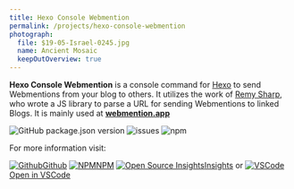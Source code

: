 ```yaml
---
title: Hexo Console Webmention
permalink: /projects/hexo-console-webmention
photograph:
  file: $19-05-Israel-0245.jpg
  name: Ancient Mosaic
  keepOutOverview: true
---
```


**Hexo Console Webmention** is a console command for [Hexo](https://hexo.io/) to send Webmentions from your blog to others. It utilizes the work of [Remy Sharp](https://remysharp.com/2019/06/18/send-outgoing-webmentions), who wrote a JS library to parse a URL for sending Webmentions to linked Blogs. It is mainly used at [**webmention.app**](https://webmention.app/)

<div class="shields-io">

![GitHub package.json version](https://img.shields.io/github/package-json/v/kristofzerbe/hexo-console-webmention?label=version&style=flat-square)
![issues](https://img.shields.io/github/issues/kristofzerbe/hexo-console-webmention?label=github%20issues&style=flat-square)
![npm](https://img.shields.io/npm/dm/hexo-console-webmention?label=npm%20downloads&style=flat-square)

</div>

For more information visit:

<div class="brand-links">
<a href="https://github.com/kristofzerbe/hexo-console-webmention" class="github"><img src="/images/brands/github.svg" alt="Github" /><span>Github</span></a>
<a href="https://www.npmjs.com/package/hexo-console-webmention" class="npm"><img src="/images/brands/npm.svg" alt="NPM" /><span>NPM</span></a>
<a href="https://deps.dev/npm/hexo-console-webmention" class="insights"><img src="/images/brands/insights.svg" alt="Open Source Insights" /><span>Insights</span></a>
<span style="margin-top:25px">or</span>
<a href="https://open.vscode.dev/kristofzerbe/hexo-console-webmention" class="vscode"><img src="/images/brands/vscode.svg" alt="VSCode" /><span>Open in VSCode</span></a>
</div>
